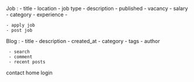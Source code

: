 Job : 
    - title
    - location
    - job type 
    - description
    - published
    - vacancy
    - salary
    - category
    - experience 
    - 

    - apply job
    - post job   


Blog :
     - title 
     - description
     - created_at
     - category
     - tags 
     - author

     - search
     - comment 
     - recent posts

contact
home 
login
  